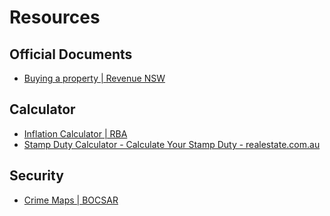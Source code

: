 # Resources

## Official Documents

* [Buying a property \| Revenue NSW](https://www.revenue.nsw.gov.au/taxes-duties-levies-royalties/transfer-duty/buying-property)

## Calculator

* [Inflation Calculator \| RBA](https://www.rba.gov.au/calculator/)
* [Stamp Duty Calculator - Calculate Your Stamp Duty - realestate.com.au](https://www.realestate.com.au/home-loans/stamp-duty-calculator)
  
## Security

* [Crime Maps \| BOCSAR](http://crimetool.bocsar.nsw.gov.au/bocsar/)
